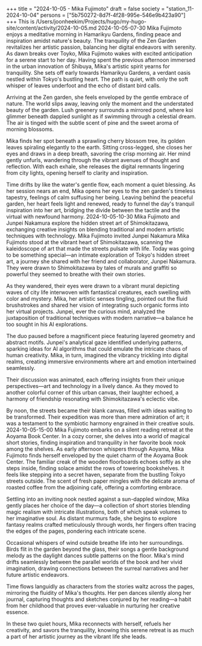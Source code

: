 +++
title = "2024-10-05 - Mika Fujimoto"
draft = false
society = "station_11-2024-10-04"
persons = ["5b750272-8d7f-4f28-995e-546e9b423a90"]
+++
This is /Users/joonheekim/Projects/hugo/my-hugo-site/content/activity/2024-10-05.md
2024-10-05-07-30
Mika Fujimoto enjoys a meditative morning in Hamarikyu Gardens, finding peace and inspiration amidst nature's beauty. The tranquility of the Zen Garden revitalizes her artistic passion, balancing her digital endeavors with serenity.
As dawn breaks over Toyko, Mika Fujimoto wakes with excited anticipation for a serene start to her day. Having spent the previous afternoon immersed in the urban innovation of Shibuya, Mika's artistic spirit yearns for tranquility. She sets off early towards Hamarikyu Gardens, a verdant oasis nestled within Tokyo's bustling heart. The path is quiet, with only the soft whisper of leaves underfoot and the echo of distant bird calls.

Arriving at the Zen garden, she feels enveloped by the gentle embrace of nature. The world slips away, leaving only the moment and the understated beauty of the garden. Lush greenery surrounds a mirrored pond, where koi glimmer beneath dappled sunlight as if swimming through a celestial dream. The air is tinged with the subtle scent of pine and the sweet aroma of morning blossoms. 

Mika finds her spot beneath a sprawling cherry blossom tree, its golden leaves spiraling elegantly to the earth. Sitting cross-legged, she closes her eyes and draws in a deep breath, savoring the crisp morning air. Her mind gently unfurls, wandering through the vibrant avenues of thought and reflection. With each exhale, she releases the digital remnants lingering from city lights, opening herself to clarity and inspiration. 

Time drifts by like the water's gentle flow, each moment a quiet blessing. As her session nears an end, Mika opens her eyes to the zen garden's timeless tapestry, feelings of calm suffusing her being. Leaving behind the peaceful garden, her heart feels light and renewed, ready to funnel the day's tranquil inspiration into her art, bridging the divide between the tactile and the virtual with newfound harmony.
2024-10-05-10-30
Mika Fujimoto and Junpei Nakamura explore the hidden street art of Shimokitazawa, exchanging creative insights on blending traditional and modern artistic techniques with technology.
Mika Fujimoto invited Junpei Nakamura
Mika Fujimoto stood at the vibrant heart of Shimokitazawa, scanning the kaleidoscope of art that made the streets pulsate with life. Today was going to be something special—an intimate exploration of Tokyo's hidden street art, a journey she shared with her friend and collaborator, Junpei Nakamura. They were drawn to Shimokitazawa by tales of murals and graffiti so powerful they seemed to breathe with their own stories.

As they wandered, their eyes were drawn to a vibrant mural depicting waves of city life interwoven with fantastical creatures, each swelling with color and mystery. Mika, her artistic senses tingling, pointed out the fluid brushstrokes and shared her vision of integrating such organic forms into her virtual projects. Junpei, ever the curious mind, analyzed the juxtaposition of traditional techniques with modern narrative—a balance he too sought in his AI explorations.

The duo paused before a magnificent piece featuring layered geometry and abstract motifs. Junpei's analytical gaze identified underlying patterns, sparking ideas for AI algorithms that could emulate the intricate chaos of human creativity. Mika, in turn, imagined the vibrancy trickling into digital realms, creating immersive environments where art and emotion intertwined seamlessly.

Their discussion was animated, each offering insights from their unique perspectives—art and technology in a lively dance. As they moved to another colorful corner of this urban canvas, their laughter echoed, a harmony of friendship resonating with Shimokitazawa's eclectic vibe.

By noon, the streets became their blank canvas, filled with ideas waiting to be transformed. Their expedition was more than mere admiration of art; it was a testament to the symbiotic harmony engrained in their creative souls.
2024-10-05-15-00
Mika Fujimoto embarks on a silent reading retreat at the Aoyama Book Center. In a cozy corner, she delves into a world of magical short stories, finding inspiration and tranquility in her favorite book nook among the shelves.
As early afternoon whispers through Aoyama, Mika Fujimoto finds herself enveloped by the quiet charm of the Aoyama Book Center. The familiar creak of the wooden floorboards echoes softly as she steps inside, finding solace amidst the rows of towering bookshelves. It feels like stepping into a secret haven, separate from the bustling Tokyo streets outside. The scent of fresh paper mingles with the delicate aroma of roasted coffee from the adjoining café, offering a comforting embrace.

Settling into an inviting nook nestled against a sun-dappled window, Mika gently places her choice of the day—a collection of short stories blending magic realism with intricate illustrations, both of which speak volumes to her imaginative soul. As distant murmurs fade, she begins to explore fantasy realms crafted meticulously through words, her fingers often tracing the edges of the pages, pondering each intricate scene.

Occasional whispers of wind outside breathe life into her surroundings. Birds flit in the garden beyond the glass, their songs a gentle background melody as the daylight dances subtle patterns on the floor. Mika's mind drifts seamlessly between the parallel worlds of the book and her vivid imagination, drawing connections between the surreal narratives and her future artistic endeavors.

Time flows languidly as characters from the stories waltz across the pages, mirroring the fluidity of Mika's thoughts. Her pen dances silently along her journal, capturing thoughts and sketches conjured by her reading—a habit from her childhood that proves ever-valuable in nurturing her creative essence.

In these two quiet hours, Mika reconnects with herself, refuels her creativity, and savors the tranquility, knowing this serene retreat is as much a part of her artistic journey as the vibrant life she leads.
